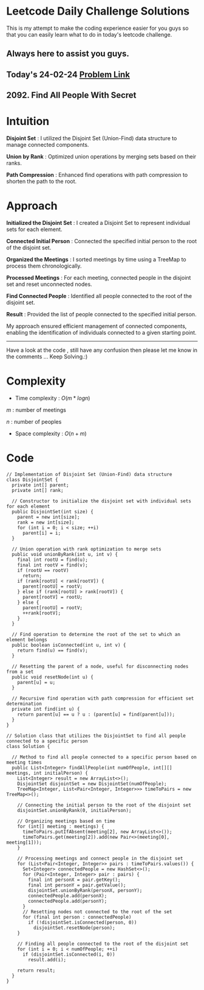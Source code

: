 # Leetcode Daily Challenge Solutions

This is my attempt to make the coding experience easier for you guys so that you can easily learn what to do in today's leetcode challenge.

## Always here to assist you guys.

## Today's 24-02-24 [Problem Link](https://leetcode.com/problems/find-all-people-with-secret/description/?envType=daily-question&envId=2024-02-24)
## 2092. Find All People With Secret

# Intuition
<!-- Describe your first thoughts on how to solve this problem. -->
**Disjoint Set** : I utilized the Disjoint Set (Union-Find) data structure to manage connected components.

**Union by Rank** : Optimized union operations by merging sets based on their ranks.

**Path Compression** : Enhanced find operations with path compression to shorten the path to the root.

# Approach
<!-- Describe your approach to solving the problem. -->
**Initialized the Disjoint Set** : I created a Disjoint Set to represent individual sets for each element.

**Connected Initial Person** : Connected the specified initial person to the root of the disjoint set.

**Organized the Meetings** : I sorted meetings by time using a TreeMap to process them chronologically.

**Processed Meetings** : For each meeting, connected people in the disjoint set and reset unconnected nodes.

**Find Connected People** : Identified all people connected to the root of the disjoint set.

**Result** : Provided the list of people connected to the specified initial person.

My approach ensured efficient management of connected components, enabling the identification of individuals connected to a given starting point.

---
Have a look at the code , still have any confusion then please let me know in the comments ... Keep Solving.:)
# Complexity
- Time complexity : $O(m * log n)$
<!-- Add your time complexity here, e.g. $$O(n)$$ -->
$m$ : number of meetings

$n$ : number of peoples
- Space complexity : $O(n + m)$
<!-- Add your space complexity here, e.g. $$O(n)$$ -->

# Code
```
// Implementation of Disjoint Set (Union-Find) data structure
class DisjointSet {
  private int[] parent;
  private int[] rank;

  // Constructor to initialize the disjoint set with individual sets for each element
  public DisjointSet(int size) {
    parent = new int[size];
    rank = new int[size];
    for (int i = 0; i < size; ++i)
      parent[i] = i;
  }

  // Union operation with rank optimization to merge sets
  public void unionByRank(int u, int v) {
    final int rootU = find(u);
    final int rootV = find(v);
    if (rootU == rootV)
      return;
    if (rank[rootU] < rank[rootV]) {
      parent[rootU] = rootV;
    } else if (rank[rootU] > rank[rootV]) {
      parent[rootV] = rootU;
    } else {
      parent[rootU] = rootV;
      ++rank[rootV];
    }
  }

  // Find operation to determine the root of the set to which an element belongs
  public boolean isConnected(int u, int v) {
    return find(u) == find(v);
  }

  // Resetting the parent of a node, useful for disconnecting nodes from a set
  public void resetNode(int u) {
    parent[u] = u;
  }

  // Recursive find operation with path compression for efficient set determination
  private int find(int u) {
    return parent[u] == u ? u : (parent[u] = find(parent[u]));
  }
}

// Solution class that utilizes the DisjointSet to find all people connected to a specific person
class Solution {

  // Method to find all people connected to a specific person based on meeting times
  public List<Integer> findAllPeople(int numOfPeople, int[][] meetings, int initialPerson) {
    List<Integer> result = new ArrayList<>();
    DisjointSet disjointSet = new DisjointSet(numOfPeople);
    TreeMap<Integer, List<Pair<Integer, Integer>>> timeToPairs = new TreeMap<>();

    // Connecting the initial person to the root of the disjoint set
    disjointSet.unionByRank(0, initialPerson);

    // Organizing meetings based on time
    for (int[] meeting : meetings) {
      timeToPairs.putIfAbsent(meeting[2], new ArrayList<>());
      timeToPairs.get(meeting[2]).add(new Pair<>(meeting[0], meeting[1]));
    }

    // Processing meetings and connect people in the disjoint set
    for (List<Pair<Integer, Integer>> pairs : timeToPairs.values()) {
      Set<Integer> connectedPeople = new HashSet<>();
      for (Pair<Integer, Integer> pair : pairs) {
        final int personX = pair.getKey();
        final int personY = pair.getValue();
        disjointSet.unionByRank(personX, personY);
        connectedPeople.add(personX);
        connectedPeople.add(personY);
      }
      // Resetting nodes not connected to the root of the set
      for (final int person : connectedPeople)
        if (!disjointSet.isConnected(person, 0))
          disjointSet.resetNode(person);
    }

    // Finding all people connected to the root of the disjoint set
    for (int i = 0; i < numOfPeople; ++i)
      if (disjointSet.isConnected(i, 0))
        result.add(i);

    return result;
  }
}
```